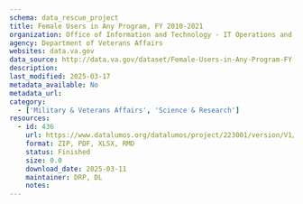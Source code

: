 ```yaml
---
schema: data_rescue_project 
title: Female Users in Any Program, FY 2010-2021
organization: Office of Information and Technology - IT Operations and Services (ITOPS)
agency: Department of Veterans Affairs
websites: data.va.gov
data_source: http://data.va.gov/dataset/Female-Users-in-Any-Program-FY-2010-2021/cktx-7xci
description: 
last_modified: 2025-03-17
metadata_available: No
metadata_url: 
category:
  - ['Military & Veterans Affairs', 'Science & Research'] 
resources:
  - id: 436
    url: https://www.datalumos.org/datalumos/project/223001/version/V1/view
    format: ZIP, PDF, XLSX, RMD
    status: Finished
    size: 0.0
    download_date: 2025-03-11
    maintainer: DRP, DL
    notes: 
---
```

